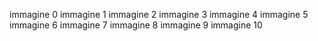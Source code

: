
immagine 0 
immagine 1 
immagine 2
immagine 3 
immagine 4 
immagine 5 
immagine 6
immagine 7 
immagine 8
immagine 9
immagine 10
